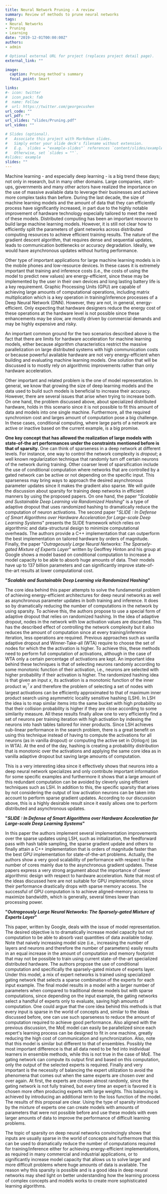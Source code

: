 ```yaml
---
title: Neural Network Pruning - A review
summary: Review of methods to prune neural networks
tags:
- Neural Networks
- Pruning
- Learning
date: "2019-12-01T00:00:00Z"
authors:
- admin

# Optional external URL for project (replaces project detail page).
external_link: ""

image:
  caption: Pruning method's summary
  focal_point: Smart

links:
#- icon: twitter
#  icon_pack: fab
#  name: Follow
#  url: https://twitter.com/georgecushen
url_code: ""
url_pdf: ""
url_slides: "slides/Pruning.pdf"
url_video: ""

# Slides (optional).
#   Associate this project with Markdown slides.
#   Simply enter your slide deck's filename without extension.
#   E.g. `slides = "example-slides"` references `content/slides/example-slides.md`.
#   Otherwise, set `slides = ""`.
#slides: example
slides: ""
---
```


Machine learning - and especially deep learning - is a big trend these days; not only in research, but in many other domains. Large companies, start-ups, governments and many other actors have realized the importance on the use of massive available data to leverage their businesses and achieve more complex tasks than before. During the last decade, the size of machine learning models and the amount of data that they can efficiently process have significantly increased, in part due to the highly notable improvement of hardware technology especially tailored to meet the need of these models. Distributed computing has been an important resource to build large machine learning models. However, it is still not clear how to efficiently split the parameters of giant networks across distributed computing resources to achieve efficient training results. The nature of the gradient descent algorithm, that requires dense and sequential updates, leads to communication bottlenecks or accuracy degradation. Ideally, we would have asynchronous updates without hurting performance.

Other type of important applications for large machine learning models is in the mobile phones and low-resource devices. In these cases it is extremely important that training and inference costs (i.e., the costs of using the model to predict new values) are energy-efficient, since these may be implemented by the user in their own devices and long lasting battery life is a key requirement. Graphic Processing Units (GPU) are capable of achieving large amounts of computational operations, including matrix multiplication which is a key operation in training/inference processes of a Deep Neural Network (DNN). However, they are not, in general, energy-efficient. Only expecting that hardware designers reduce the energy cost of these operations at the hardware level is not possible since these enhancements may be slow, are mostly driven by commercial demands and may be highly expensive and risky.

An important common ground for the two scenarios described above is the fact that there are limits for hardware acceleration for machine learning models, either because algorithm characteristics restrict the massive parallelization on large distributed systems with high communication costs or because powerful available hardware are not very energy-efficient when building and evaluating machine learning models. One solution that will be discussed is to mostly rely on algorithmic improvements rather than only hardware acceleration.

Other important and related problem is the one of model representation. In general, we know that growing the size of deep learning models and the data used to build such models is beneficial to increase their accuracy. However, there are several issues that arise when trying to increase both. On one hand, the problem discussed above, about specialized distributed hardware, holds in this scenario since it is not possible to fit this amount of data and models into one single machine. Furthermore, all the required synchronism cost and larges amount of computation pose a big challenge. In these cases, conditional computing, where large parts of a network are active or inactive based on the current example, is a big promise. 

**One key concept that has allowed the realization of large models with state-of-the art performances under the constraints mentioned before is that of sparsity.** One can think of sparseness in a deep network at different levels. For instance, one way to control the network complexity is _dropout_; a well known regularization technique that randomly turn off certain neurons of the network during training. Other coarser level of sparsification include the use of conditional computation where networks that are controlled by a gated network can be active or not depending on the specific input. This sparseness may bring ways to approach the desired asynchronous parameter updates since it makes the gradient also sparse. We will guide the discussion about sparsity for training deep networks in efficient manners by using the proposed papers. On one hand, the paper "_Scalable and Sustainable Deep Learning via Randomized Hashing_" is a type of adaptive dropout that uses randomized hashing to dramatically reduce the computation of neuron activations. The second paper "_SLIDE : In Defense of Smart Algorithms over Hardware Acceleration for Large-scale Deep Learning Systems_" presents the SLIDE framework which relies on algorithmic and data-structural design to minimize computational overheads. The authors provide a C++ implementation that can outperform the best implementation on tailored hardware by orders of magnitude. Finally, the paper "_Outrageously Large Neural Networks: The Sparsely-gated Mixture of Experts Layer_" written by Geoffrey Hinton and his group at Google shows a model based on conditional computation to increase a model capacity to be able to absorb huge amounts of data. Their models have up to $137$ billion parameters and can significantly improve state-of-the-art results at lower computational cost.

**"_Scalable and Sustainable Deep Learning via Randomized Hashing_"**

The core idea behind this paper attempts to solve the fundamental problem of achieving energy-efficient architectures for deep neural networks as well as asynchronous parameter updates in both training and inference. It does so by dramatically reducing the number of computations in the network by using sparsity. To achieve this, the authors propose to use a special form of adaptive dropout that relies on randomized hashing. In the idea of adaptive dropout, nodes in the network with low activation values are discarded. This has the described effect of controlling the network complexity but it also reduces the amount of computation since at every training/inference iteration, less operations are required. Previous approaches such as vanilla adaptive dropout and Winner-Take-all (WTA) require to choose the set of nodes for which the the activation is higher. To achieve this, these methods need to perform full computation of activations, although in the case of WTA only a certain percentage of activations are kept. An important idea behind these techniques is that of selecting neurons randomly according to some monotonic function of their activation, i.e., neurons are selected with higher probability if their activation is higher. The randomized hashing idea is that given an input $x$, its activation is a monotonic function of the inner product $w_i^{\top}x$ and therefore the problem of selecting a set of nodes with largest activations can be efficiently approximated to that of maximum inner product search using asymmetric locality sensitive hashing (LSH). In LSH the idea is to map similar items into the same bucket with high probability so that their collision probability is higher if they are close according to some similarity measure. All these results finally allow one to very efficiently find a set of neurons per training iteration with high activation by indexing the neurons into hash tables tailored for inner products. Since LSH achieves sub-linear performance in the search problem, there is a great benefit on using this technique instead of having to compute the activations for all neurons (as in vanilla dropout) or computing the active set in $O(n\log n)$ (as in WTA). At the end of the day, hashing is creating a probability distribution that is monotonic over the activations and applying the same core idea as in vanilla adaptive dropout but saving large amounts of computation.

This is a very interesting idea since it effectively shows that neurons into a deep neural network specializes and only contribute important information for some specific examples and furthermore it shows that a large amount of this redundant computation can be avoided by cleverly using efficient techniques such as LSH. In addition to this, the specific sparsity that arises by not considering the output of low activation neurons can be taken into account to perform sparse gradient updates. According to our discussion above, this is a highly desirable result since it easily allows one to perform distributed and asynchronous updates.

**"_SLIDE : In Defense of Smart Algorithms over Hardware Acceleration for Large-scale Deep Learning Systems_"**

In this paper the authors implement several implementation improvements over the sparse updates using LSH, such as initialization, the feedforward pass with hash table sampling, the sparse gradient update and others to finally attain a C++ implementation that is orders of magnitude faster than the best GPU implementation for state-of-the-art problems. Actually, the authors show a very good scalability of performance with respect to the number of cores mainly due to the asynchronous gradient updates. These papers express a very strong argument about the importance of clever algorithmic design with respect to hardware acceleration. Note that most of the ideas discussed here are not suitable for GPU implementation, since their performance drastically drops with sparse memory access. The successful of GPU computation is to achieve aligned-memory access to maximize bandwidth, which is generally, several times lower than processing power.

**"_Outrageously Large Neural Networks: The Sparsely-gated Mixture of Experts Layer_"**

This paper, written by Google, deals with the issue of model representation. The desired objective is to dramatically increase model capacity but not computation to be able to absorb vast quantities of data available today. Note that naively increasing model size (i.e., increasing the number of layers and neurons and therefore the number of parameters) easily results in an equal increase in the amount of computation and memory footprint that may not be possible to train using current state-of-the-art specialized distributed hardware. The authors propose the use of conditional computation and specifically the sparsely-gated mixture of experts layer. Under this model, a mix of expert networks is trained using specialized gating network that selects a sparse combination of the experts for each input example. The final model results in a model with a larger number of parameters when compared to traditional dense models but with sparse computations, since depending on the input example, the gating networks select a handful of experts only to evaluate, saving high amounts of computation. One could argue that the core idea behind this methods is that every input is sparse in the world of concepts and, similar to the ideas discussed before, one can use such sparseness to reduce the amount of computation required to achieve good performance. Also aligned with the previous discussion, the MoE model can easily be parallelized since each expert's learning process can be designed to fit in one machine, greatly reducing the high cost of communication and synchronization. Also, note that this model is similar but different to that of ensembles. Possibly the most important difference is that all data need to be fed into inidividual learners in ensemble methods, while this is not true in the case of MoE. The gating network can compute its output first and based on this computation, only the output of the selected experts is required. Finally and very important is the necessity of balancing the expert utilization to avoid the phenomena that comes out when the same experts are chosen over and over again. At first, the experts are chosen almost randomly, since the gating network is not fully trained, but every time an expert is favored it is chosen more often producing experts with large weights. This balancing is achieved by introducing an additional term to the loss function of the model. The results of this proposal are clear. Using the type of sparsity introduced by the mixture of experts one can create models with amounts of parameters that were not possible before and use these models with even larger amounts of data to improve the performance of difficult learning problems.

The topic of sparsity on deep neural networks convincingly shows that inputs are usually sparse in the world of concepts and furthermore that this can be used to dramatically reduce the number of computations required for training/inference either for achieving energy-efficient implementations, as required in many commercial and industrial applications, or to significantly increase model capacity that allows us to solve larger and more difficult problems where huge amounts of data is available. The reason why this sparsity is possible and is a good idea in deep neural networks may shed light on better understanding how the learning process of complex concepts and models works to create more sophisticated learning algorithms. 
